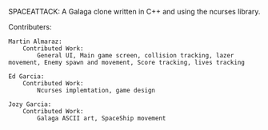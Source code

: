 SPACEATTACK:
	A Galaga clone written in C++ and using the ncurses library.


Contributers:
	
	Martin Almaraz:
		Contributed Work:
			General UI, Main game screen, collision tracking, lazer movement, Enemy spawn and movement, Score tracking, lives tracking
	
	Ed Garcia:
		Contributed Work:
			Ncurses implemtation, game design
	
	Jozy Garcia:
		Contributed Work:
			Galaga ASCII art, SpaceShip movement
